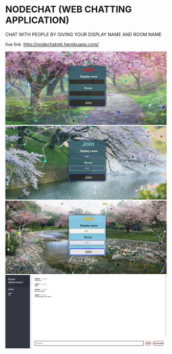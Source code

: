 # NODECHAT (WEB CHATTING APPLICATION)

CHAT WITH PEOPLE BY GIVING YOUR DISPLAY NAME AND ROOM NAME

live link :http://nodechatmk.herokuapp.com/

![](IMAGES/p1.jpg)
![](IMAGES/p2.jpg)
![](IMAGES/p3.jpg)
![](IMAGES/p4.jpg)
